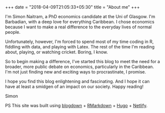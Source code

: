 +++
date = "2018-04-09T21:05:33+05:30"
title = "About me"
+++

I'm Simon Naitram, a PhD economics candidate at the Uni of Glasgow. I'm Barbadian, with a deep love for everything Caribbean. I chose economics because I want to make a real difference to the everyday lives of normal people.

Unfortunately, however, I'm forced to spend most of my time coding in R, fiddling with data, and playing with Latex. The rest of the time I'm reading about, playing, or watching cricket. Boring, I know.

So to begin making a difference, I've started this blog to meet the need for a broader, more public debate on economics, particularly in the Caribbean. I'm not just finding new and exciting ways to procrastinate, I promise.

I hope you find this blog enlightening and fascinating. And I hope it can have at least a smidgen of an impact on our society. Happy reading!

Simon


PS This site was built using <a href="https://bookdown.org/yihui/blogdown/" target="_blank">blogdown</a> + <a href="https://rmarkdown.rstudio.com" target="_blank">RMarkdown</a> + <a href="https://gohugo.io/" target="_blank">Hugo</a> + <a href="https://www.netlify.com/" target="_blank">Netlify</a>.
